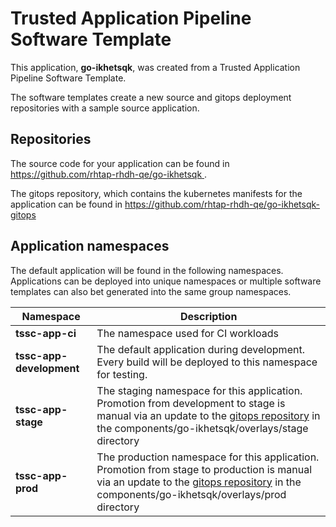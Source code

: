 # Trusted Application Pipeline Software Template

This application, **go-ikhetsqk**, was created from a Trusted Application Pipeline Software Template.

The software templates create a new source and gitops deployment repositories with a sample source application. 

## Repositories

The source code for your application can be found in [https://github.com/rhtap-rhdh-qe/go-ikhetsqk ](https://github.com/rhtap-rhdh-qe/go-ikhetsqk ).
 
The gitops repository, which contains the kubernetes manifests for the application can be found in 
[https://github.com/rhtap-rhdh-qe/go-ikhetsqk-gitops ](https://github.com/rhtap-rhdh-qe/go-ikhetsqk-gitops ) 

## Application namespaces 

The default application will be found in the following namespaces. Applications can be deployed into unique namespaces or multiple software templates can also bet generated into the same group namespaces.  

|  Namespace   |  Description   |  
| -------- | -------- |
| **tssc-app-ci** | The namespace used for CI workloads |
| **tssc-app-development** | The default application during development. Every build will be deployed to this namespace for testing. |
| **tssc-app-stage** | The staging namespace for this application. Promotion from development to stage is manual via an update to the [gitops repository](https://github.com/rhtap-rhdh-qe/go-ikhetsqk-gitops ) in the components/go-ikhetsqk/overlays/stage directory |
| **tssc-app-prod** | The production namespace for this application. Promotion from stage to production is manual via an update to the [gitops repository](https://github.com/rhtap-rhdh-qe/go-ikhetsqk-gitops ) in the components/go-ikhetsqk/overlays/prod directory |